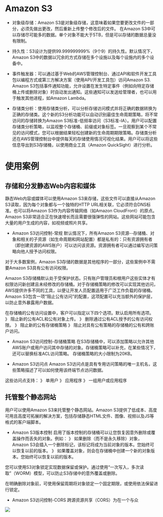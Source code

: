 # Amazon S3
* 对象级存储：Amazon S3是对象级存储，这意味着如果您要更改文件的一部分，必须先做出更改，然后重新上传整个修改后的文件。
在Amazon S3中可以存储尽可能多的数据。单个对象不能大于5TB，但是可以存储的数据总量没有限制。

* 持久性：S3设计为提供99.999999999%（9个9）的持久性。默认情况下，Amazon S3中的数据以冗余的方式存储在多个设施以及每个设施内的多个设备中。

* 事件触发器：可以通过基于Web的AWS管理控制台、通过API和软件开发工具包以编程方式或第三方解决方案（使用API/开发工具包）访问Amazon S3.
Amazon S3包括事件通知功能，允许设置在发生特定事件（例如向特定存储桶上传或删除对象）时自动发出通知。这些通知可以发送给管理者，也可以用于触发其他进程，如Amazon Lambda。

* 存储类分析：使用存储类分析，可以分析存储访问模式并将正确的数据转换为正确的存储类。这个新的S3分析功能可以自动识别最佳生命周期策略，将不常访问的存储转换为Amazon S3标准-低频率访问（S3标准-IA）。用户可以配置存储类分析策略，以监视整个存储桶、前缀或对象标签。一旦观察到某个不常见的访问模式，您可以根据结果轻松创建新的生命周期期限策略。存储类分析还在AWS管理控制台中提供每天的存储使用情况可视化结果。用户可以将这些信息导出到S3存储桶，以使用商业工具（Amazon QuickSight）进行分析。

# 使用案例
## 存储和分发静态Web内容和媒体
静态Web内容或媒体可以使用Amazon S3来存储，这些文件可以直接从Amazon S3读取，因为每个对象都与一个独特的HTTP URL相关联，它必须符合DNS标准。也可以将Amazon S3作为内容传输网络（如Amazon CloudFront）的原点。Amazon S3非常适合正在快速增长而且需要很强弹性的网站。这些网站可能包含大量的用户生成的内容，如视频或照片共享。

* Amazon S3访问控制-常规
默认情况下，所有Amazon S3资源--存储桶、对象和相关的子资源（如生命周期和网站配置）都是私有的：只有资源拥有者（即创建资源的AWS账户）可以访问该资源。资源拥有者可以通过编写访问策略向他人授予访问权限。

对于大多数案例，Amazon S3存储的数据是其他程序的一部分，这些案例中不需要Amazon S3具有公有访问权限。

Amazon S3存储桶默认处于受保护状态。只有账户管理员和根用户这些实体才有权限访问新创建且未经修改的存储桶。对于存储桶策略的修改可以实现其他访问，AWS提供许多不同的工具，以便让开发人员配置适用于广泛工作负载的存储桶。Amazon S3包含一项“阻止公有访问”的配置，这项配置可以充当额外的保护层，以防止意外暴露用户数据。

在存储桶的公有访问设置中，客户可以指定以下四个选项。默认启用所有选项。
》 阻止新的公有ACL和公有对象上传。
》 删除通过公有ACL授予的公有访问权限。
》 阻止新的公有存储桶策略
》 阻止对具有公有策略的存储桶的公有和跨账户访问。

* Amazon S3访问控制-存储桶策略
在S3存储桶中，可以添加策略以允许其他AWS账户或用户访问其中存储的对象。存储桶策略可以补充，在某些情况下，还可以替换标准ACL访问策略。
存储桶策略的大小限制为20KB。

* Amazon S3访问点
Amazon S3访问点是具有专用访问策略的唯一主机名，这些策略描述了可以如何使用该终端节点访问数据。

这些访问点支持：
》 单用户
》 应用程序
》 一组用户或应用程序

## 托管整个静态网站
用户可以使用Amazon S3来托管整个静态网站。Amazon S3提供了低成本、高度可用且高度可拓展的解决方案，包括存储静态HTML文件、图像、视频以及JS等格式的客户端脚本。

* Amazon S3版本控制
启用了版本控制的存储桶可以让您恢复因意外删除或覆盖操作而丢失的对象。例如：
》 如果删除（而不是永久移除）对象，Amazon S3会插入一个删除标记，该标记将成为当前对象的版本。您始终可以恢复以前的版本。
》 如果覆盖对象，则会在存储桶中创建一个新的对象版本。您始终可以恢复以前的版本。

您可以使用S3对象锁定实现数据保留或保护。通过使用“一次写入，多次读取”（WORM）模型，可以防止S3存储中的意外覆盖或删除。

在明确删除对象前，可使用保留周期将对象锁定一个固定期限，或使用依法保留进行锁定。

* Amazon S3访问控制-CORS
跨源资源共享（CORS）为在一个与众

![](../../../image/knowledge/AWS/test.png)

